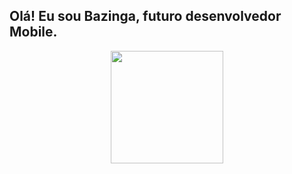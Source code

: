 ## Olá! Eu sou Bazinga, futuro desenvolvedor Mobile.

<div align="center">
  <img align="center" height="180em" src="https://github-readme-stats.vercel.app/api?username=BazingaDeveloper&show_icons=true&theme=blue-green&include_all_commits=true&count_private=true%22/%3E
  <img align="center" height="120em" src="https://github-readme-stats.vercel.app/api/top-langs/?username=BazingaDeveloper&layout=compact&langs_count=7&theme=blue-green%22/%3E
</div>
  <div style="display: inline_block"><br>
   <img align="center" height="30" width="40" src='https://github.com/devicons/devicon/blob/1119b9f84c0290e0f0b38982099a2bd027a48bf1/icons/javascript/javascript-plain.svg%27/%3E
    <img align="center" height="30" width="40" src='https://github.com/devicons/devicon/blob/1119b9f84c0290e0f0b38982099a2bd027a48bf1/icons/html5/html5-plain.svg%27/%3E
    <img align="center" height="30" width="40" src='https://github.com/devicons/devicon/blob/1119b9f84c0290e0f0b38982099a2bd027a48bf1/icons/css3/css3-plain.svg%27/%3E
</div>

##

<div>
  <a href="https://www.linkedin.com/in/BazingaDeveloper" target="_blank"><img src="https://img.shields.io/badge/-LinkedIn-%230077B5?style=for-the-badge&logo=linkedin&logoColor=white" target="_blank"></a>
</div>

##
